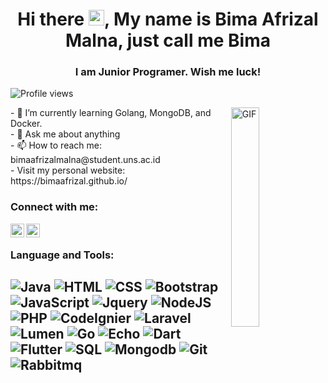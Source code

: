 <!-- ### Hi there <img src="https://media.giphy.com/media/hvRJCLFzcasrR4ia7z/giphy.gif" width="25px"> -->

<h1 align="center">Hi there <img src="https://media.giphy.com/media/hvRJCLFzcasrR4ia7z/giphy.gif" width="25px">, My name is Bima Afrizal Malna, just call me Bima</h1>
<h3 align="center">I am Junior Programer. Wish me luck!</h3>

![Profile views](https://gpvc.arturio.dev/bimaafrizal)
<br>
<!-- My name is Bima Afrizal Malna, just call me Bima -->

<img align="right" style="margin-left: 10px" alt="GIF" src='https://media.giphy.com/media/u2pmTWUi0MXjyrMaVj/giphy.gif' width="30%">
- 🌱 I’m currently learning Golang, MongoDB, and Docker.
<br>
- 💬 Ask me about anything
<br>
- 📫 How to reach me: bimaafrizalmalna@student.uns.ac.id
<br>
-  Visit my personal website: https://bimaafrizal.github.io/



### Connect with me:

[<img align="left" alt="Bima Afrizal Malna | LinkedIn" width="22px" src="https://cdn.jsdelivr.net/npm/simple-icons@v3/icons/linkedin.svg" />][linkedin]
[<img align="left" alt="Bima Afrizal Malna | Instagram" width="22px" src="https://cdn.jsdelivr.net/npm/simple-icons@v3/icons/instagram.svg" />][instagram]

[instagram]: https://instagram.com/bimaafrizal_
[linkedin]: https://www.linkedin.com/in/bima-afrizal-malna-12033b145


<br />


### Language and Tools:
![Java](https://img.shields.io/badge/java-%23ED8B00.svg?&style=for-the-badge&logo=java&logoColor=white)
![HTML](https://img.shields.io/badge/html5%20-%23E34F26.svg?&style=for-the-badge&logo=html5&logoColor=white) 
![CSS](https://img.shields.io/badge/css3%20-%231572B6.svg?&style=for-the-badge&logo=css3&logoColor=white) 
![Bootstrap](https://img.shields.io/badge/bootstrap%20-%23563D7C.svg?&style=for-the-badge&logo=bootstrap&logoColor=white) 
![JavaScript](https://img.shields.io/badge/JavaScript-f7e018?style=for-the-badge&logo=javascript&logoColor=white)
![Jquery](https://img.shields.io/badge/jquery-0268ae?style=for-the-badge&logo=Jquery&logoColor=white)
![NodeJS](https://img.shields.io/badge/node.js-6DA55F?style=for-the-badge&logo=node.js&logoColor=white)
![PHP](https://img.shields.io/badge/php-%23777BB4.svg?&style=for-the-badge&logo=php&logoColor=white)
![CodeIgnier](https://img.shields.io/badge/-CodeIgniter-black?style=for-the-badge&logo=codeigniter) 
![Laravel](https://img.shields.io/badge/Laravel-FF2D20?style=for-the-badge&logo=laravel&logoColor=white)
![Lumen](https://img.shields.io/badge/Lumen-e54537?style=for-the-badge&logo=lumen&logoColor=white)
![Go](https://img.shields.io/badge/go-6ad7e5?style=for-the-badge&logo=go&logoColor=white)
![Echo](https://img.shields.io/badge/echo-6ad7e5?style=for-the-badge&logo=echo&logoColor=white)
![Dart](https://img.shields.io/badge/dart-white?style=for-the-badge&logo=dart&logoColor=00579D)
![Flutter](https://img.shields.io/badge/flutter-white?style=for-the-badge&logo=flutter&logoColor=00579D)
![SQL](https://img.shields.io/badge/MySQL-ffffff?style=for-the-badge&logo=mysql&logoColor=e78c04)
![Mongodb](https://img.shields.io/badge/Mongodb-ffffff?style=for-the-badge&logo=mongodb&logoColor=47a046)
![Git](https://img.shields.io/badge/Git-F05032?style=for-the-badge&logo=git&logoColor=white)
![Rabbitmq](https://img.shields.io/badge/rabbitmq-F05032?style=for-the-badge&logo=rabbitmq&logoColor=white)
---


<!--
### My GitHub Stats:

<p align="center"><img align="center" src="https://github-readme-stats.vercel.app/api/top-langs?username=bimaafrizal&show_icons=true&locale=en&layout=compact" alt="bimaafrizal" /></p>

<p align="center">&nbsp;<img align="center" src="https://github-readme-stats.vercel.app/api?username=bimaafrizal&show_icons=true&locale=en" alt="bimaafrizal" /></p>

<p align="center"><img align="center" src="https://github-readme-streak-stats.herokuapp.com/?user=bimaafrizal&" alt="bimaafrizal" /></p>


<p align="center"> <a href="https://github.com/ryo-ma/github-profile-trophy"><img src="https://github-profile-trophy.vercel.app/?username=bimaafrizal" alt="bimaafrizal" /></a> </p> -->
<!--
**bimaafrizal/bimaafrizal** is a ✨ _special_ ✨ repository because its `README.md` (this file) appears on your GitHub profile.
